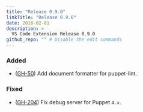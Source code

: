 ```yaml
---
title: "Release 0.9.0"
linkTitle: "Release 0.9.0"
date: 2018-02-01
description: >
  VS Code Extension Release 0.9.0
github_repo: "" # Disable the edit commands
---
```


### Added

- ([GH-50](https://github.com/lingua-pupuli/puppet-vscode/issues/50)) Add document formatter for puppet-lint.

### Fixed

- ([GH-204](https://github.com/lingua-pupuli/puppet-vscode/issues/204)) Fix debug server for Puppet `4.x`.
